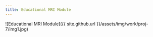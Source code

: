 ```yaml
---
title: Educational MRI Module
---
```


![Educational MRI Module]({{ site.github.url }}/assets/img/work/proj-7/img1.jpg)

